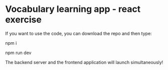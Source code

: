 # Vocabulary learning app - react exercise

If you want to use the code, you can download the repo and then type:

npm i

npm run dev

The backend server and the frontend application will launch simultaneously!
